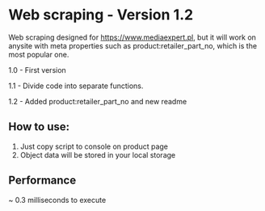 # Web scraping - Version 1.2
 Web scraping designed for https://www.mediaexpert.pl, but it will work on anysite with meta properties such as product:retailer_part_no, which is the most popular one. 

 
 1.0 - First version 
 
 1.1 - Divide code into separate functions. 

 1.2 - Added product:retailer_part_no and new readme

## How to use:
1. Just copy script to console on product page
2. Object data will be stored in your local storage

## Performance 
~ 0.3 milliseconds to execute
